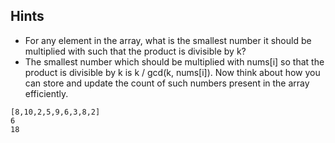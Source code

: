## Hints
- For any element in the array, what is the smallest number it should be multiplied with such that the product is divisible by k?
- The smallest number which should be multiplied with nums[i] so that the product is divisible by k is k / gcd(k, nums[i]). Now think about how you can store and update the count of such numbers present in the array efficiently.
​
```
[8,10,2,5,9,6,3,8,2]
6
18
```
​